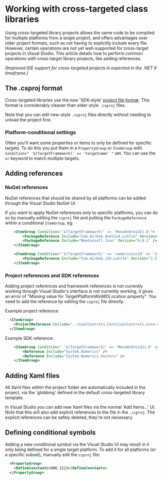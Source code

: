 # Working with cross-targeted class libraries

Using cross-targeted library projects allows the same code to be compiled for multiple platforms from a single project, and offers advantages over older project formats, such as not having to explicitly include every file. However, certain operations are not yet well-supported for cross-target projects in Visual Studio. This article details how to perform common operations with cross-target library projects, like adding references.

*(Improved IDE support for cross-targeted projects is expected in the .NET 6 timeframe.)*

## The .csproj format

Cross-targeted libraries use the new 'SDK-style' [project file format](https://docs.microsoft.com/en-us/dotnet/core/tools/csproj). This format is considerably cleaner than older-style `.csproj` files.

Note that you can edit new-style `.csproj` files directly without needing to unload the project first. 

### Platform-conditional settings

Often you'll want some properties or items to only be defined for specific targets. To do this you put them in a `PropertyGroup` or `ItemGroup` with `Condition=" '$(TargetFramework)' == 'targetname' "` set. You can use the `or` keyword to match multiple targets.


## Adding references

### NuGet references

NuGet references that should be shared by all platforms can be added through the Visual Studio NuGet UI.

If you want to apply NuGet references only to specific platforms, you can do so by manually editing the `csproj` file and putting the `PackageReference` within a conditional `ItemGroup`, eg:
```xml
	<ItemGroup Condition="'$(TargetFramework)' == 'MonoAndroid11.0'">
		<PackageReference Include="Com.Airbnb.Android.Lottie" Version="3.0.4" PrivateAssets="none" />
		<PackageReference Include="Newtonsoft.Json" Version="9.0.1" />
	</ItemGroup>

	<ItemGroup Condition="'$(TargetFramework)' == 'xamarinios10' or '$(TargetFramework)' == 'xamarinmac20'">
		<PackageReference Include="Com.Airbnb.iOS.Lottie" Version="2.5.11" PrivateAssets="none" />
	</ItemGroup>
```

### Project references and SDK references

Adding project references and framework references is not currently working through Visual Studio's interface is not currently working, it gives an error of "Missing value for TargetPlatformWinMDLocation property". You need to add the reference by editing the `csproj` file directly.

Example project reference:
```xml
  <ItemGroup>
    <ProjectReference Include="..\CoolControls.Core\CoolControls.Core.csproj" />
  </ItemGroup>
```

Example SDK reference:
```xml
	<ItemGroup Condition=" '$(TargetFramework)' == 'MonoAndroid11.0' or '$(TargetFramework)' == 'xamarinios10' or '$(TargetFramework)' == 'xamarinmac20' ">
		<Reference Include="System.Numerics" />
		<Reference Include="System.Numerics.Vectors" />
	</ItemGroup>
```

## Adding Xaml files

All Xaml files within the project folder are automatically included in the project, via the 'globbing' defined in the default cross-targeted library template.

In Visual Studio you can add new Xaml files via the normal 'Add Items...' UI. Note that this will also add explicit references to the file in the `.csproj`. The explicit references can be safely deleted, they're not necessary.

## Defining conditional symbols

Adding a new conditional symbol via the Visual Studio UI may result in it only being defined for a single target platform. To add it for all platforms (or a specific subset), manually edit the `csproj` file:
```xml
  <PropertyGroup>
    <DefineConstants>UNO_1213</DefineConstants>
  </PropertyGroup>
```